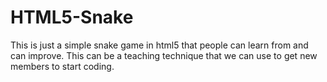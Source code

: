 HTML5-Snake
===========
This is just a simple snake game in html5 that people can learn from and can improve. This can be a teaching technique that we can use to get new members to start coding.
